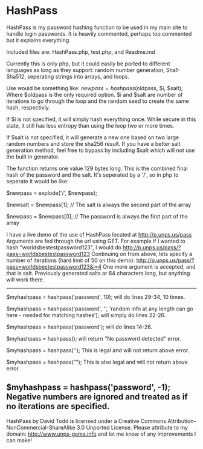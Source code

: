 HashPass
========

HashPass is my password hashing function to be used in my main site to handle login passwords. 
It is heavily commented, perhaps too commented but it explains everything.

Included files are: HashPass.php, test.php, and Readme.md

Currently this is only php, but it could easily be ported to different languages as long as they support: 
random number generation, Sha1-Sha512, seperating strings into arrays, and loops. 

Use would be something like: $newpass = hashpass($oldpass, $i, $salt); Where $oldpass is the only required option.
$i and $salt are number of iterations to go through the loop and the random seed to create the same hash, respectivly.

If $i is not specified, it will simply hash everything once. While secure in this state, 
it still has less entropy than using the loop two or more times. 

If $salt is not specified, it will generate a new one based on two large random numbers and store the sha256 result.
If you have a better salt generation method, feel free to bypass by including $salt which will not use the built in generator.

The function returns one value 129 bytes long. This is the combined final hash of the password and the salt.
It's seperated by a '/', so in php to seperate it would be like:

$newpass = explode('/', $newpass);

$newsalt = $newpass[1]; // The salt is always the second part of the array

$newpass = $newpass[0]; // The password is always the first part of the array

I have a live demo of the use of HashPass located at http://p.unps.us/pass Arguments are fed through the url using GET.
For example if I wanted to hash "worldsbestestpassword123", I would do http://p.unps.us/pass/?pass=worldsbestestpassword123
Continuing on from above, lets specify a number of iterations (hard limit of 50 on this demo): http://p.unps.us/pass/?pass=worldsbestestpassword123&i=4
One more argument is accepted, and that is salt. Previously generated salts ar 64 characters long, but anything will work there. 

------------------------------------
$myhashpass = hashpass('password', 10); will do lines 29-34, 10 times.

$myhashpass = hashpass('password', '', 'random info at any length can go here - needed for matching hashes'); will simply do lines 22-26.

$myhashpass = hashpass('password'); will do lines 14-26.

$myhashpass = hashpass(); will return "No password detected" error.

$myhashpass = hashpass(''); This is legal and will not return above error.

$myhashpass = hashpass(""); This is also legal and will not return above error.

$myhashpass = hashpass('password', -1); Negative numbers are ignored and treated as if no iterations are specified.
------------------

HashPass by David Todd is licensed under a Creative Commons Attribution-NonCommercial-ShareAlike 3.0 Unported License.
Please attribute to my domain: http://www.unps-gama.info and let me know of any improvements I can make!
